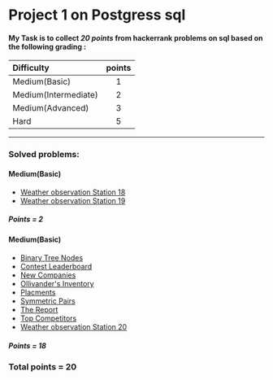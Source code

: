 # Project 1 on Postgress sql

#### My Task is to collect ***20 points*** from hackerrank problems on sql based on the following grading :

| Difficulty             | points | 
| :---                   | :----: |       
| Medium(Basic)          | 1      | 
| Medium(Intermediate)   | 2      | 
| Medium(Advanced)       | 3      | 
| Hard                   | 5      | 
---
### Solved problems:
#### Medium(Basic)
* [Weather observation Station 18](https://www.hackerrank.com/challenges/weather-observation-station-18/problem)
* [Weather observation Station 19](https://www.hackerrank.com/challenges/weather-observation-station-19/problem)

##### Points = 2


#### Medium(Basic)
* [Binary Tree Nodes](https://www.hackerrank.com/challenges/binary-search-tree-1/problem)
* [Contest Leaderboard](https://www.hackerrank.com/challenges/contest-leaderboard/problem)
* [New Companies](https://www.hackerrank.com/challenges/the-company/problem)
* [Ollivander's Inventory](https://www.hackerrank.com/challenges/harry-potter-and-wands/problem)
* [Placments](https://www.hackerrank.com/challenges/placements/problem?isFullScreen=true)
* [Symmetric Pairs](https://www.hackerrank.com/challenges/symmetric-pairs/problem)
* [The Report](https://www.hackerrank.com/challenges/the-report/problem)
* [Top Competitors](https://www.hackerrank.com/challenges/full-score/problem)
* [Weather observation Station 20](https://www.hackerrank.com/challenges/weather-observation-station-20/problem)

##### Points = 18

### Total points = 20

